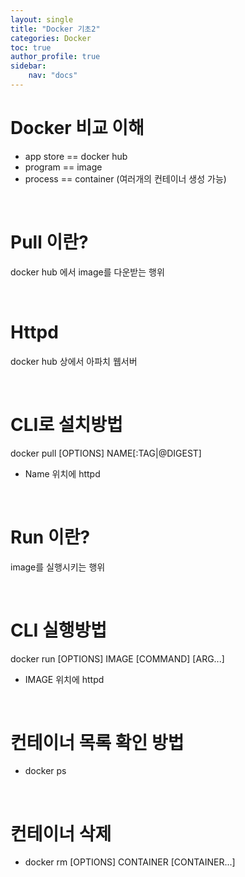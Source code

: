```yaml
---
layout: single
title: "Docker 기초2"
categories: Docker
toc: true
author_profile: true
sidebar:
    nav: "docs"
---
```


# Docker 비교 이해
-  app store == docker hub
-  program == image
-  process == container (여러개의 컨테이너 생성 가능)

<br>

# Pull 이란?
docker hub 에서 image를 다운받는 행위

<br>

# Httpd
docker hub 상에서 아파치 웹서버

<br>

# CLI로 설치방법
docker pull [OPTIONS] NAME[:TAG|@DIGEST] 
- Name 위치에 httpd

<br>


# Run 이란?
image를 실행시키는 행위

<br>

# CLI 실행방법
docker run [OPTIONS] IMAGE [COMMAND] [ARG...]
- IMAGE 위치에 httpd

<br>

# 컨테이너 목록 확인 방법
- docker ps

<br>

# 컨테이너 삭제
-  docker rm [OPTIONS] CONTAINER [CONTAINER...]
